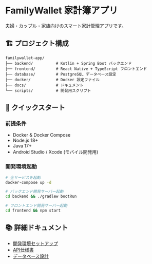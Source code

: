 # FamilyWallet 家計簿アプリ

夫婦・カップル・家族向けのスマート家計管理アプリです。

## 🏗️ プロジェクト構成

```
familywallet-app/
├── backend/          # Kotlin + Spring Boot バックエンド
├── frontend/         # React Native + TypeScript フロントエンド
├── database/         # PostgreSQL データベース設定
├── docker/           # Docker 設定ファイル
├── docs/             # ドキュメント
└── scripts/          # 開発用スクリプト
```

## 🚀 クイックスタート

### 前提条件
- Docker & Docker Compose
- Node.js 18+
- Java 17+
- Android Studio / Xcode (モバイル開発用)

### 開発環境起動
```bash
# 全サービスを起動
docker-compose up -d

# バックエンド開発サーバー起動
cd backend && ./gradlew bootRun

# フロントエンド開発サーバー起動
cd frontend && npm start
```

## 📚 詳細ドキュメント
- [開発環境セットアップ](./docs/setup.md)
- [API仕様書](./docs/api.md)
- [データベース設計](./docs/database.md)
